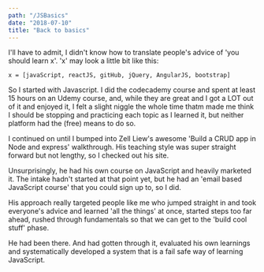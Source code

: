 ```yaml
---
path: "/JSBasics"
date: "2018-07-10"
title: "Back to basics"
---
```


I'll have to admit, I didn't know how to translate people's advice of 'you should learn x'.  'x' may look a little bit like this:

`x = [javaScript, reactJS, gitHub, jQuery, AngularJS, bootstrap]`

So I started with Javascript.  I did the codecademy course and spent at least 15 hours on an Udemy course, and, while they are great and I got a LOT out of it and enjoyed it, I felt a slight niggle the whole time thatm made me think I should be stopping and practicing each topic as I learned it, but neither platform had the (free) means to do so.

I continued on until I bumped into Zell Liew's awesome 'Build a CRUD app in Node and express' walkthrough.  His teaching style was super straight forward but not lengthy, so I checked out his site.

Unsurprisingly, he had his own course on JavaScript and heavily marketed it.  The intake hadn't started at that point yet, but he had an 'email based JavaScript course' that you could sign up to, so I did.

His approach really targeted people like me who jumped straight in and took everyone's advice and learned 'all the things' at once, started steps too far ahead, rushed through fundamentals so that we can get to the 'build cool stuff' phase.

He had been there.  And had gotten through it, evaluated his own learnings and systematically developed a system that is a fail safe way of learning JavaScript.



